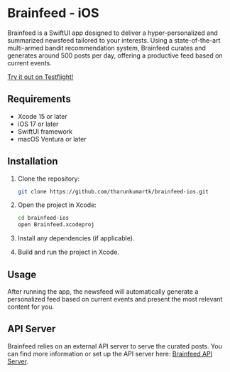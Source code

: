 # Brainfeed - iOS

Brainfeed is a SwiftUI app designed to deliver a hyper-personalized and summarized newsfeed tailored to your interests. Using a state-of-the-art multi-armed bandit recommendation system, Brainfeed curates and generates around 500 posts per day, offering a productive feed based on current events.

[Try it out on Testflight!](https://testflight.apple.com/join/Ap1Jgw8a)

## Requirements
- Xcode 15 or later
- iOS 17 or later
- SwiftUI framework
- macOS Ventura or later

## Installation

1. Clone the repository:
    ```bash
    git clone https://github.com/tharunkumartk/brainfeed-ios.git
    ```
2. Open the project in Xcode:
    ```bash
    cd brainfeed-ios
    open Brainfeed.xcodeproj
    ```

3. Install any dependencies (if applicable).

4. Build and run the project in Xcode.

## Usage

After running the app, the newsfeed will automatically generate a personalized feed based on current events and present the most relevant content for you. 

## API Server

Brainfeed relies on an external API server to serve the curated posts. You can find more information or set up the API server here: [Brainfeed API Server](https://github.com/tharunkumartk/brainfeed-api-server).
